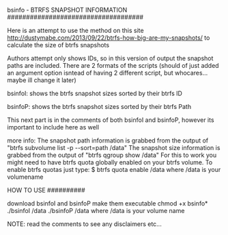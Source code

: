 bsinfo - BTRFS SNAPSHOT INFORMATION
####################################

Here is an attempt to use the method on this site http://dustymabe.com/2013/09/22/btrfs-how-big-are-my-snapshots/ to calculate the size of btrfs snapshots

Authors attempt only shows IDs, so in this version of output the snapshot paths are included. There are 2 formats of the scripts (should of just added an argument option isntead of having 2 different script, but whocares... maybe ill change it later)

bsinfoI: shows the btrfs snapshot sizes sorted by their btrfs ID

bsinfoP: shows the btrfs snapshot sizes sorted by their btrfs Path

This next part is in the comments of both bsinfoI and bsinfoP, however its important to include here as well

more info:
The snapshot path information is grabbed from the output of "btrfs subvolume list -p --sort=path /data"
The snapshot size information is grabbed from the output of "btrfs qgroup show /data"
For this to work you might need to have btrfs quota globally enabled on your btrfs volume.
To enable btrfs quotas just type:
$ btrfs quota enable /data
where /data is your volumename

HOW TO USE
##########

download bsinfoI and bsinfoP
make them executable
chmod +x bsinfo*
./bsinfoI /data
./bsinfoP /data
where /data is your volume name

NOTE: read the comments to see any disclaimers etc...
